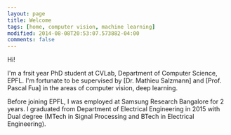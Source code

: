 ```yaml
---
layout: page
title: Welcome
tags: [home, computer vision, machine learning]
modified: 2014-08-08T20:53:07.573882-04:00
comments: false
---
```


Hi!



I'm a frsit year PhD student at CVLab, Department of Computer Science, EPFL. I'm fortunate to be supervised by [Dr. Mathieu Salzmann] and [Prof. Pascal Fua] in the areas of computer vision, deep learning.


Before joining EPFL, I was employed at Samsung Research Bangalore for 2 years.  I graduated from Department of Electrical Engineering in 2015 with Dual degree (MTech in Signal Processing and BTech in Electrical Engineering).  